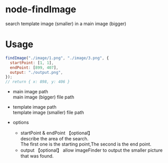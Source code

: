 # node-findImage

search template image (smaller) in a main image (bigger)

# Usage

```javascript
findImage("./image/1.png", "./image/3.png", {
  startPoint: [1, 1],
  endPoint: [899, 407],
  output: "./output.png",
});
// return { x: 898, y: 406 }
```

- main image path  
  main image (bigger) file path

- template image path  
  template image (smaller) file path

- options
  - startPoint & endPoint 【optional】  
    describe the area of the search.  
    The first one is the starting point,The second is the end point.
  - output 【optional】
    allow imageFinder to output the smaller picture that was found.
